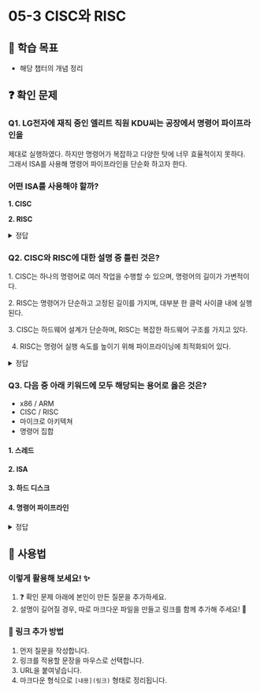 # 05-3 CISC와 RISC

## 📌 학습 목표
- 해당 챕터의 개념 정리

## ❓ 확인 문제
### Q1. LG전자에 재직 중인 엘리트 직원 KDU씨는 공장에서 명령어 파이프라인을  
제대로 실행하였다. 하지만 명령어가 복잡하고 다양한 탓에 너무 효율적이지 못하다.  
그래서 ISA를 사용해 명령어 파이프라인을 단순화 하고자 한다.  
### 어떤 ISA를 사용해야 할까?

**1. CISC**  

**2. RISC**  

<details>
<summary>정답</summary>

- **RISC**    

**[해설]**  
CISC와 RISC 모두 명령어 처리를 위한 ISA지만 장단점이 다르다.  

**CISC vs RISC**  

| CISC | RISC |
|------|------|
| 복잡하고 다양한 명령어 | 단순하고 적은 명령어 |
| 가변 길이 명령어 | 고정 길이 명령어 |
| 다양한 주소 지정 방식 | 적은 주소 지정 방식 |
| 프로그램을 이루는 명령어의 수가 적음 | 프로그램을 이루는 명령어의 수가 많음 |
| 여러 클럭에 걸쳐 명령어 수행 | 1클럭 내외로 명령어 수행 |
| 파이프라이닝하기 어려움 | 파이프라이닝 하기 쉬움 |

</details>


### Q2. CISC와 RISC에 대한 설명 중 틀린 것은?

1️. CISC는 하나의 명령어로 여러 작업을 수행할 수 있으며, 명령어의 길이가 가변적이다.

2️. RISC는 명령어가 단순하고 고정된 길이를 가지며, 대부분 한 클럭 사이클 내에 실행된다.

3️. CISC는 하드웨어 설계가 단순하며, RISC는 복잡한 하드웨어 구조를 가지고 있다.

4. RISC는 명령어 실행 속도를 높이기 위해 파이프라이닝에 최적화되어 있다.

<details>
<summary>정답</summary>

- **3. CISC는 하드웨어 설계가 단순하며, RISC는 복잡한 하드웨어 구조를 가지고 있다. X**   
  - CISC는 복잡한 명령어를 처리하기 위해 하드웨어 설계가 복잡하고
  - RISC는 단순한 명령어 세트를 사용하여 하드웨어 설계도 더 단순합니다.

**[해설]**

- **1. CISC는 하나의 명령어로 여러 작업을 수행할 수 있으며, 명령어의 길이가 가변적이다. O**   
  - 복잡한 명령어를 사용하여 하나의 명령어로 여러 작업을 수행할 수 있음
  - 명령어 길이가 가변적이며, 실행 시간이 길어질 수 있음


- **2️. RISC는 명령어가 단순하고 고정된 길이를 가지며, 대부분 한 클럭 사이클 내에 실행된다. O**   
  - 단순하고 짧은 명령어를 사용하여 실행 속도를 높임
  - 대부분의 명령어가 고정된 길이를 가지며, 한 클럭 사이클 내에서 실행됨
  

- **4. RISC는 명령어 실행 속도를 높이기 위해 파이프라이닝에 최적화되어 있다. O** 
  - RISC는 단순한 명령어 구조 덕분에 파이프라이닝(Pipelining)에 최적화되어 있음
  - CISC는 명령어 길이가 가변적이라 파이프라이닝 적용이 어렵고 복잡할 수 있음
  
---

</details>  

### Q3. 다음 중 아래 키워드에 모두 해당되는 용어로 옳은 것은?

- x86 / ARM
- CISC / RISC
- 마이크로 아키텍쳐
- 명령어 집합

#### 1. 스레드
#### 2. ISA
#### 3. 하드 디스크
#### 4. 명령어 파이프라인

<details>
<summary>정답</summary>

#### 2. ISA   
- ISA는 CPU가 이해할 수 있는 명령어들의 모음으로, 명령어 집합 혹은 명령어 집합 구조라 합니다.
- x86과 ARM은 ISA에 해당되며, 이들은 서로 다른 ISA이기 때문에 이들을 기반으로 생성된 실행 파일 또한 다르게 작성됩니다.
- ISA는 오늘날 크게 CISC와 RISC로 나뉩니다. 각 ISA는 사용 가능한 명령어의 수, 명령어 수행에 필요한 클럭 등에 있어 차이가 존재합니다.
- ISA를 구현하는 방법을 마이크로아키텍처 혹은 컴퓨터 조직이라고 합니다. 같은 ISA일지라도 마이크로아키텍처에 따라 성능이 달라질 수 있습니다.
  
---

</details>  

## 📝 사용법  
### 이렇게 활용해 보세요! ✨  
1. ❓ 확인 문제 아래에 본인이 만든 질문을 추가하세요.  
2. 설명이 길어질 경우, 따로 마크다운 파일을 만들고 링크를 함께 추가해 주세요! 🔗  

### 🔗 링크 추가 방법  
1. 먼저 질문을 작성합니다.  
2. 링크를 적용할 문장을 마우스로 선택합니다.  
3. URL을 붙여넣습니다.  
4. 마크다운 형식으로 `[내용](링크)` 형태로 정리됩니다.  
